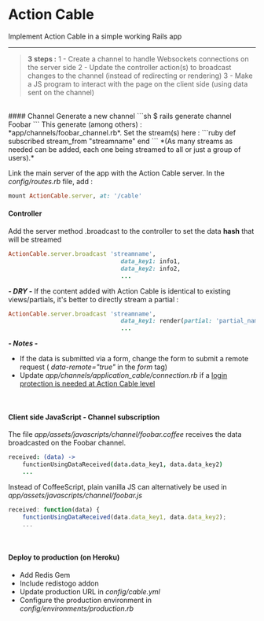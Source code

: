 # Action Cable
Implement Action Cable in a simple working Rails app

---

> **3 steps :**
> 1 - Create a channel to handle Websockets connections on the server side
> 2 - Update the controller action(s) to broadcast changes to the channel (instead of redirecting or rendering)
> 3 - Make a JS program to interact with the page on the client side (using data sent on the channel)

<br>
#### Channel
Generate a new channel
```sh
$ rails generate channel Foobar
```
This generate (among others) : *app/channels/foobar_channel.rb*. Set the stream(s) here :
```ruby
def subscribed
    stream_from "streamname"
end
```
*(As many streams as needed can be added, each one being streamed to all or just a group of users).*

Link the main server of the app with the Action Cable server. In the *config/routes.rb* file, add :
```ruby
mount ActionCable.server, at: '/cable'
```

#### Controller
Add the server method .broadcast to the controller to set the data **hash** that will be streamed
```ruby
ActionCable.server.broadcast 'streamname',
                                data_key1: info1,
                                data_key2: info2,
                                ...
```
***- DRY -***
If the content added with Action Cable is identical to existing views/partials, it's better to directly stream a partial :
```ruby
ActionCable.server.broadcast 'streamname',
                                data_key1: render(partial: 'partial_name', locals: { baz_variable_needed: baz_variale_passed }),
                                ...
```
***- Notes -*** 
- If the data is submitted via a form, change the form to submit a remote request ( *data-remote="true"* in the *form* tag)
- Update *app/channels/application_cable/connection.rb* if a [login protection is needed at Action Cable level](https://www.learnenough.com/action-cable-tutorial#sec-login_protection)
<br>

#### Client side JavaScript - Channel subscription
The file *app/assets/javascripts/channel/foobar.coffee* receives the data broadcasted on the Foobar channel.
```coffee
received: (data) ->
    functionUsingDataReceived(data.data_key1, data.data_key2)
    ...
```
Instead of CoffeeScript, plain vanilla JS can alternatively be used in *app/assets/javascripts/channel/foobar.js*
```javascript
received: function(data) {
    functionUsingDataReceived(data.data_key1, data.data_key2);
    ...
```
<br>

#### Deploy to production (on Heroku)
- Add Redis Gem
- Include redistogo addon
- Update production URL in *config/cable.yml*
- Configure the production environment in *config/environments/production.rb*
